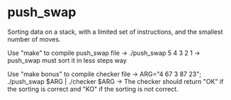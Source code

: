 # push_swap

Sorting data on a stack, with a limited set of instructions, and the smallest number of moves.

Use "make" to compile push_swap file -> ./push_swap 5 4 3 2 1 -> push_swap must sort it in less steps way

Use "make bonus" to compile checker file -> ARG="4 67 3 87 23"; ./push_swap $ARG | ./checker $ARG -> The checker should return "OK" if the sorting is correct and "KO" if the sorting is not correct.
